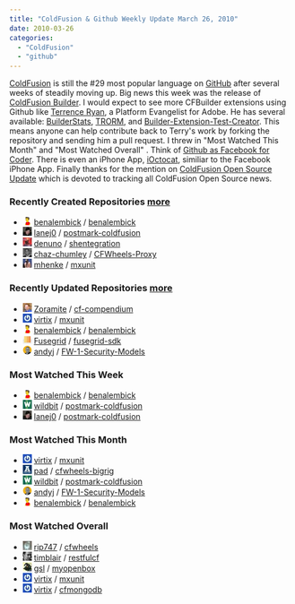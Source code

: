 ```yaml
---
title: "ColdFusion & Github Weekly Update March 26, 2010"
date: 2010-03-26
categories: 
  - "ColdFusion"
  - "github"
---
```


[ColdFusion](http://en.wikipedia.org/wiki/ColdFusion) is still the #29 most popular language on [GitHub](http://www.GitHub.com) after several weeks of steadily moving up. Big news this week was the release of [ColdFusion Builder](http://www.adobe.com/products/coldfusion/cfbuilder/features/). I would expect to see more CFBuilder extensions using Github like [Terrence Ryan](http://github.com/tpryan), a Platform Evangelist for Adobe. He has several available: [BuilderStats](http://github.com/tpryan/BuilderStats), [TRORM](http://github.com/tpryan/TRORM), and [Builder-Extension-Test-Creator](http://github.com/tpryan/Builder-Extension-Test-Creator). This means anyone can help contribute back to Terry's work by forking the repository and sending him a pull request. I threw in "Most Watched This Month" and "Most Watched Overall" . Think of [Github as Facebook for Coder](http://mikehenke.com/post.cfm/think-of-github-as-facebook-for-coders). There is even an iPhone App, [iOctocat](http://dbloete.github.com/ioctocat/), similiar to the Facebook iPhone App. Finally thanks for the mention on [ColdFusion Open Source Update](http://www.remotesynthesis.com/archives.cfm/category/open-source-cf) which is devoted to tracking all ColdFusion Open Source news.

### Recently Created Repositories [more](http://github.com/languages/ColdFusion/created)

- ![](images/302b241ef6ddd69c142331c39cdf3bc8) [benalembick](http://github.com/benalembick) / [benalembick](http://github.com/benalembick/benalembick)
- ![](images/4a1707d59f88c1e320ca9b1e3815c8fe) [lanej0](http://github.com/lanej0) / [postmark-coldfusion](http://github.com/lanej0/postmark-coldfusion)
- ![](images/2b2592af4550b566f315c9ae6bd07350) [denuno](http://github.com/denuno) / [shentegration](http://github.com/denuno/shentegration)
- ![](images/9489e324735c07148bf91c7964546123) [chaz-chumley](http://github.com/chaz-chumley) / [CFWheels-Proxy](http://github.com/chaz-chumley/CFWheels-Proxy)
- ![](images/6c5d8be6ffe678809cb737db55c761d2) [mhenke](http://github.com/mhenke) / [mxunit](http://github.com/mhenke/mxunit)

### Recently Updated Repositories [more](http://github.com/languages/ColdFusion/updated)

- ![](images/87649c32c60eede49adf4af87e1aa2ac) [Zoramite](http://github.com/Zoramite) / [cf-compendium](http://github.com/Zoramite/cf-compendium)
- ![](images/daf9558a873d0e6fd5c51de42ffeea9b) [virtix](http://github.com/virtix) / [mxunit](http://github.com/virtix/mxunit)
- ![](images/302b241ef6ddd69c142331c39cdf3bc8) [benalembick](http://github.com/benalembick) / [benalembick](http://github.com/benalembick/benalembick)
- ![](images/ca8524517f32f47059c9d2474640367d) [Fusegrid](http://github.com/Fusegrid) / [fusegrid-sdk](http://github.com/Fusegrid/fusegrid-sdk)
- ![](images/0df984eee13ba93b5eefcde916537d9a) [andyj](http://github.com/andyj) / [FW-1-Security-Models](http://github.com/andyj/FW-1-Security-Models)

### Most Watched This Week

- ![](images/302b241ef6ddd69c142331c39cdf3bc8) [benalembick](http://github.com/benalembick) / [benalembick](http://github.com/benalembick/benalembick)
- ![](images/faa6b93e5e0c5c9e4c8189a8945f2073) [wildbit](http://github.com/wildbit) / [postmark-coldfusion](http://github.com/wildbit/postmark-coldfusion)
- ![](images/4a1707d59f88c1e320ca9b1e3815c8fe) [lanej0](http://github.com/lanej0) / [postmark-coldfusion](http://github.com/lanej0/postmark-coldfusion)

### Most Watched This Month

- ![](images/daf9558a873d0e6fd5c51de42ffeea9b) [virtix](http://github.com/virtix) / [mxunit](http://github.com/virtix/mxunit)
- ![](images/582a673da198f5d5168132a9f26d7319) [pad](http://github.com/pad) / [cfwheels-bigrig](http://github.com/pad/cfwheels-bigrig)
- ![](images/faa6b93e5e0c5c9e4c8189a8945f2073) [wildbit](http://github.com/wildbit) / [postmark-coldfusion](http://github.com/wildbit/postmark-coldfusion)
- ![](images/0df984eee13ba93b5eefcde916537d9a) [andyj](http://github.com/andyj) / [FW-1-Security-Models](http://github.com/andyj/FW-1-Security-Models)
- ![](images/302b241ef6ddd69c142331c39cdf3bc8) [benalembick](http://github.com/benalembick) / [benalembick](http://github.com/benalembick/benalembick)

### Most Watched Overall

- ![](images/f09f0a0d45c19276540a9899d0e6b667) [rip747](http://github.com/rip747) / [cfwheels](http://github.com/rip747/cfwheels)
- ![](images/2a32a8864a24ef5c1ce26260d5eebdd6) [timblair](http://github.com/timblair) / [restfulcf](http://github.com/timblair/restfulcf)
- ![](images/b1c893d68db61df6f157393be2ed6079) [gsl](http://github.com/gsl) / [myopenbox](http://github.com/gsl/myopenbox)
- ![](images/daf9558a873d0e6fd5c51de42ffeea9b) [virtix](http://github.com/virtix) / [mxunit](http://github.com/virtix/mxunit)
- ![](images/daf9558a873d0e6fd5c51de42ffeea9b) [virtix](http://github.com/virtix) / [cfmongodb](http://github.com/virtix/cfmongodb)
